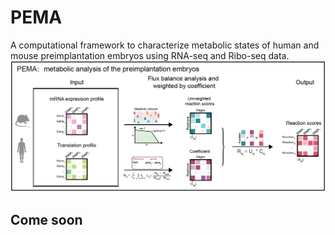 # PEMA
A computational framework to characterize metabolic states of human and mouse preimplantation embryos using RNA-seq and Ribo-seq data.
![image](https://github.com/summus-kong/PEMA/blob/main/PEMA%20framework.png)

## Come soon
